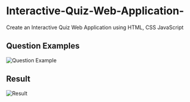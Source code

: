 # Interactive-Quiz-Web-Application-
Create an Interactive Quiz Web Application using HTML, CSS JavaScript <br />

## Question Examples
![Question Example](https://github.com/user-attachments/assets/2be27db8-83c8-42ed-80ca-59de32475e2e)

## Result
![Result](https://github.com/user-attachments/assets/8ab126a5-6aad-4382-b0c2-98599e6a3ace)
